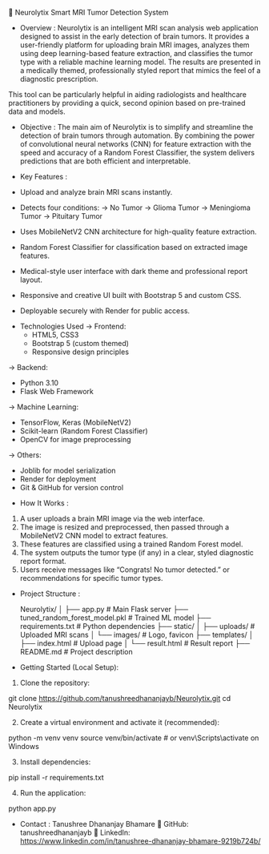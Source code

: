 🧠 Neurolytix
Smart MRI Tumor Detection System

* Overview :
Neurolytix is an intelligent MRI scan analysis web application designed to assist in the early detection of brain tumors. It provides a user-friendly platform for uploading brain MRI images, analyzes them using deep learning-based feature extraction, and classifies the tumor type with a reliable machine learning model. The results are presented in a medically themed, professionally styled report that mimics the feel of a diagnostic prescription.

This tool can be particularly helpful in aiding radiologists and healthcare practitioners by providing a quick, second opinion based on pre-trained data and models.

* Objective :
The main aim of Neurolytix is to simplify and streamline the detection of brain tumors through automation. By combining the power of convolutional neural networks (CNN) for feature extraction with the speed and accuracy of a Random Forest Classifier, the system delivers predictions that are both efficient and interpretable.

* Key Features :
- Upload and analyze brain MRI scans instantly.

* Detects four conditions:
→ No Tumor
→ Glioma Tumor
→ Meningioma Tumor
→ Pituitary Tumor

- Uses MobileNetV2 CNN architecture for high-quality feature extraction.

- Random Forest Classifier for classification based on extracted image features.

- Medical-style user interface with dark theme and professional report layout.

- Responsive and creative UI built with Bootstrap 5 and custom CSS.

- Deployable securely with Render for public access.

* Technologies Used
-> Frontend:
  - HTML5, CSS3
  - Bootstrap 5 (custom themed) 
  - Responsive design principles
    
-> Backend:
  - Python 3.10
  - Flask Web Framework

-> Machine Learning:
  - TensorFlow, Keras (MobileNetV2)
  - Scikit-learn (Random Forest Classifier)
  - OpenCV for image preprocessing

-> Others:
  - Joblib for model serialization
  - Render for deployment
  - Git & GitHub for version control

* How It Works :

1. A user uploads a brain MRI image via the web interface.
2. The image is resized and preprocessed, then passed through a MobileNetV2 CNN model to extract features.
3. These features are classified using a trained Random Forest model.
4. The system outputs the tumor type (if any) in a clear, styled diagnostic report format.
5. Users receive messages like “Congrats! No tumor detected.” or recommendations for specific tumor types.

* Project Structure :

  Neurolytix/
│
├── app.py                            # Main Flask server
├── tuned_random_forest_model.pkl    # Trained ML model
├── requirements.txt                 # Python dependencies
├── static/
│   ├── uploads/                     # Uploaded MRI scans
│   └── images/                      # Logo, favicon
├── templates/
│   ├── index.html                   # Upload page
│   └── result.html                  # Result report
├── README.md                        # Project description

* Getting Started (Local Setup):

1. Clone the repository:

git clone https://github.com/tanushreedhananjayb/Neurolytix.git
cd Neurolytix

2. Create a virtual environment and activate it (recommended):

python -m venv venv
source venv/bin/activate  # or venv\Scripts\activate on Windows

3. Install dependencies:

pip install -r requirements.txt

4. Run the application:

python app.py

* Contact :
Tanushree Dhananjay Bhamare
🔗 GitHub: tanushreedhananjayb
🔗 LinkedIn: https://www.linkedin.com/in/tanushree-dhananjay-bhamare-9219b724b/
